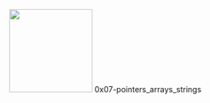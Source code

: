 <img src="https://upload.wikimedia.org/wikipedia/commons/1/18/C_Programming_Language.svg" width=150 height=150/> 
0x07-pointers_arrays_strings

